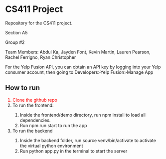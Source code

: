 # CS411 Project
Repository for the CS411 project.

Section A5

Group #2

Team Members: Abdul Ka, Jayden Font, Kevin Martin, Lauren Pearson, Rachel Ferrigno, Ryan Christopher

For the Yelp Fusion API, you can obtain an API key by logging into your Yelp consumer account, then going to Developers>Yelp Fusion>Manage App

## How to run
<ol>
  <li style="color:red;"> Clone the github repo</li>
  <li> To run the frontend: </li>
  <ol>
    <li>Inside the frontend/demo directory, run npm install to load all dependencies.</li>
    <li>Run npm run start to run the app</li>
  </ol>
  <li> To run the backend </li>
  <ol>
    <li>Inside the backend folder, run source venv/bin/activate to activate the virtual python environment</li>
    <li>Run python app.py in the terminal to start the server</li>
  </ol>
</ol>
